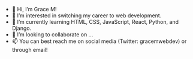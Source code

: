 - 👋 Hi, I’m Grace M!
- 👀 I’m interested in switching my career to web development.
- 🌱 I’m currently learning HTML, CSS, JavaScript, React, Python, and Django.
- 💞️ I’m looking to collaborate on ...
- 📫 You can best reach me on social media (Twitter: gracemwebdev) or through email!

<!---
grace-mills/grace-mills is a ✨ special ✨ repository because its `README.md` (this file) appears on your GitHub profile.
You can click the Preview link to take a look at your changes.
--->
